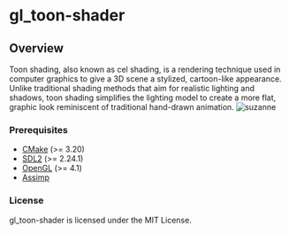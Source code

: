 # gl_toon-shader

## Overview

Toon shading, also known as cel shading, is a rendering technique used in computer graphics to give a 3D scene a stylized, cartoon-like appearance. Unlike traditional shading methods that aim for realistic lighting and shadows, toon shading simplifies the lighting model to create a more flat, graphic look reminiscent of traditional hand-drawn animation.
![suzanne](assets/cartoonish_suzanne.gif)
### Prerequisites
+ [CMake](http://www.cmake.org "CMake project page") (>= 3.20)
+ [SDL2](https://www.libsdl.org "Simple DirectMedia Layer") (>= 2.24.1)
+ [OpenGL](https://www.opengl.org "OpenGL project page") (>= 4.1)
+ [Assimp](https://assimp.org "Open Asset Import Library")
### License
gl_toon-shader is licensed under the MIT License.